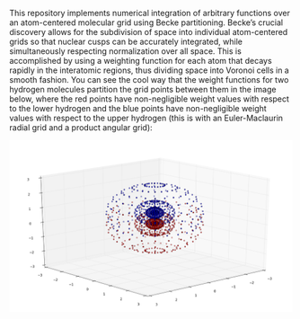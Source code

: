 This repository implements numerical integration of arbitrary functions over an
atom-centered molecular grid using Becke partitioning. Becke’s crucial discovery
allows for the subdivision of space into individual atom-centered grids so that
nuclear cusps can be accurately integrated, while simultaneously respecting
normalization over all space. This is accomplished by using a weighting function
for each atom that decays rapidly in the interatomic regions, thus dividing
space into Voronoi cells in a smooth fashion. You can see the cool way that the
weight functions for two hydrogen molecules partition the grid points between
them in the image below, where the red points have non-negligible weight values
with respect to the lower hydrogen and the blue points have non-negligible
weight values with respect to the upper hydrogen (this is with an Euler-Maclaurin radial grid and a product angular grid):

![H2 atom-centered grid with Becke Partitioning](./images/becke_partitioning.png)
